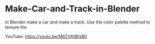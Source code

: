 # Make-Car-and-Track-in-Blender
In Blender make a car and make a track. Use the color palette method to texture the 


YouTube:   https://youtu.be/M6ZVKtBfzB0
